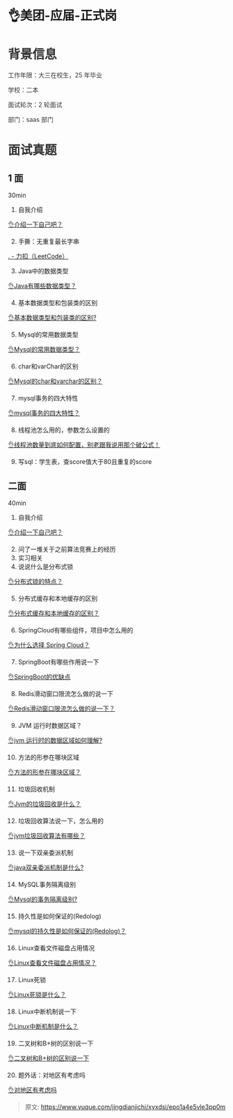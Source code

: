 # 👌美团-应届-正式岗

# <font style="color:rgb(51, 51, 51);">背景信息</font>
<font style="color:rgb(51, 51, 51);">工作年限：大三在校生，25 年毕业</font>

<font style="color:rgb(51, 51, 51);">学校：二本</font>

<font style="color:rgb(51, 51, 51);">面试轮次：2 轮面试</font>

<font style="color:rgb(51, 51, 51);">部门：saas 部门</font>

# <font style="color:rgb(51, 51, 51);">面试真题</font>
## 1 面
30min

1. 自我介绍

[👌介绍一下自己吧？](https://www.yuque.com/jingdianjichi/xyxdsi/pfszpyzvh1vnqbf9)

2. 手撕：无重复最长字串

[. - 力扣（LeetCode）](https://leetcode.cn/problems/wtcaE1/description/)

3. Java中的数据类型

[👌Java有哪些数据类型？](https://www.yuque.com/jingdianjichi/xyxdsi/slkl8me8row8oax3)

4. 基本数据类型和包装类的区别

[👌基本数据类型和包装类的区别?](https://www.yuque.com/jingdianjichi/xyxdsi/bu917kug8idedqgf)

5. Mysql的常用数据类型

[👌Mysql的常用数据类型？](https://www.yuque.com/jingdianjichi/xyxdsi/zfal3vpdlbm1a080)

6. char和varChar的区别

[👌Mysql的char和varchar的区别？](https://www.yuque.com/jingdianjichi/xyxdsi/cr6co35a349c8h31)

7. mysql事务的四大特性

[👌mysql事务的四大特性？](https://www.yuque.com/jingdianjichi/xyxdsi/kydkt5zebso4px4l)

8. 线程池怎么用的，参数怎么设置的

[👌线程池数量到底如何配置，别老跟我说用那个破公式！](https://www.yuque.com/jingdianjichi/xyxdsi/izg8gw2g6ov2ffpw)

9. 写sql：学生表，查score值大于80且重复的score

## 二面
40min

1. 自我介绍

[👌介绍一下自己吧？](https://www.yuque.com/jingdianjichi/xyxdsi/pfszpyzvh1vnqbf9)

2. 问了一堆关于之前算法竞赛上的经历
3. 实习相关
4. 说说什么是分布式锁

[👌分布式锁的特点？](https://www.yuque.com/jingdianjichi/xyxdsi/uqo0g78x0vhbgzyo)

5. 分布式缓存和本地缓存的区别

[👌分布式缓存和本地缓存的区别？](https://www.yuque.com/jingdianjichi/xyxdsi/ti1cevigyzb4sbic)

6. SpringCloud有哪些组件，项目中怎么用的

[👌为什么选择 Spring Cloud？](https://www.yuque.com/jingdianjichi/xyxdsi/ip0qdfh4f5xpr7g3)

7. SpringBoot有哪些作用说一下

[👌SpringBoot的优缺点](https://www.yuque.com/jingdianjichi/xyxdsi/kwr1riuumwyocp1u)

8. Redis滑动窗口限流怎么做的说一下

[👌Redis滑动窗口限流怎么做的说一下？](https://www.yuque.com/jingdianjichi/xyxdsi/vf0xfnzuccti09b1)

9. JVM 运行时数据区域？

[👌jvm 运行时的数据区域如何理解?](https://www.yuque.com/jingdianjichi/xyxdsi/lq96p70epgghevqw)

10. 方法的形参在哪块区域

[👌方法的形参在哪块区域？](https://www.yuque.com/jingdianjichi/xyxdsi/hzaqvvlktiecg68y)

11. 垃圾回收机制

[👌Jvm的垃圾回收是什么？](https://www.yuque.com/jingdianjichi/xyxdsi/tbxz4kekafkpf84d)

12. 垃圾回收算法说一下，怎么用的

[👌jvm垃圾回收算法有哪些？](https://www.yuque.com/jingdianjichi/xyxdsi/svw7q7xc6zwp6gz3)

13. 说一下双亲委派机制

[👌java双亲委派机制是什么?](https://www.yuque.com/jingdianjichi/xyxdsi/ub18gwipo8zvlfvv)

14. MySQL事务隔离级别

[👌Mysql的事务隔离级别?](https://www.yuque.com/jingdianjichi/xyxdsi/ge31ov5wqg3cyzsm)

15. 持久性是如何保证的(Redolog)

[👌mysql的持久性是如何保证的(Redolog)？](https://www.yuque.com/jingdianjichi/xyxdsi/nkcd2tgdudgsq876)

16. Linux查看文件磁盘占用情况

[👌Linux查看文件磁盘占用情况？](https://www.yuque.com/jingdianjichi/xyxdsi/bnus9ng4m4oydmlu)

17. Linux死锁

[👌Linux死锁是什么？](https://www.yuque.com/jingdianjichi/xyxdsi/ku5bgp7x3z0gnrtt)

18. Linux中断机制说一下

[👌Linux中断机制是什么？](https://www.yuque.com/jingdianjichi/xyxdsi/ooxraiorqp6bifgo)

19. 二叉树和B+树的区别说一下

[👌二叉树和B+树的区别说一下](https://www.yuque.com/jingdianjichi/xyxdsi/ie85nvcqcp5waz78)

20. 题外话：对地区有考虑吗

[👌对地区有考虑吗](https://www.yuque.com/jingdianjichi/xyxdsi/nid0zouv91g630c1)



> 原文: <https://www.yuque.com/jingdianjichi/xyxdsi/epo1a4e5vle3pp0m>